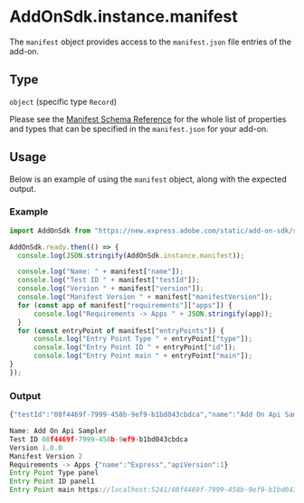 # AddOnSdk.instance.manifest

The `manifest` object provides access to the `manifest.json` file entries of the add-on.

## Type

`object` (specific type `Record`)

Please see the [Manifest Schema Reference](../manifest/) for the whole list of properties and types that can be specified in the `manifest.json` for your add-on.

## Usage

Below is an example of using the `manifest` object, along with the expected output.

<CodeBlock slots="heading, code" repeat="2" languages="JavaScript" />

### Example

```js
import AddOnSdk from "https://new.express.adobe.com/static/add-on-sdk/sdk.js";

AddOnSdk.ready.then(() => {  
  console.log(JSON.stringify(AddOnSdk.instance.manifest));  

  console.log("Name: " + manifest["name"]);
  console.log("Test ID " + manifest["testId"]);                
  console.log("Version " + manifest["version"]);
  console.log("Manifest Version " + manifest["manifestVersion"]);
  for (const app of manifest["requirements"]["apps"]) {
      console.log("Requirements -> Apps " + JSON.stringify(app));
  }
  for (const entryPoint of manifest["entryPoints"]) {
      console.log("Entry Point Type " + entryPoint["type"]);
      console.log("Entry Point ID " + entryPoint["id"]);
      console.log("Entry Point main " + entryPoint["main"]);    
}
});
```

### Output

```js
{"testId":"08f4469f-7999-458b-9ef9-b1bd043cbdca","name":"Add On Api Sampler","version":"1.0.0","manifestVersion":2,"requirements":{"apps":[{"name":"Express","apiVersion":1}]},"entryPoints":[{"type":"panel","id":"panel1","main":"https://localhost:5241/08f4469f-7999-458b-9ef9-b1bd043cbdca/index.html"}]}

Name: Add On Api Sampler
Test ID 08f4469f-7999-458b-9ef9-b1bd043cbdca
Version 1.0.0
Manifest Version 2
Requirements -> Apps {"name":"Express","apiVersion":1}
Entry Point Type panel
Entry Point ID panel1
Entry Point main https://localhost:5241/08f4469f-7999-458b-9ef9-b1bd043cbdca/index.html
```
